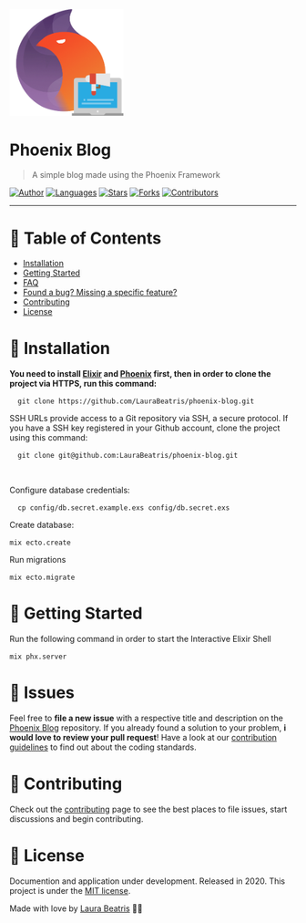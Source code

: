 <p align="left">
   <img src=".github/logo.png" width="200"/>
</p>

# Phoenix Blog

> A simple blog made using the Phoenix Framework

[![Author](https://img.shields.io/badge/author-LauraBeatris-363f5f?style=flat-square)](https://github.com/LauraBeatris)
[![Languages](https://img.shields.io/github/languages/count/LauraBeatris/phoenix-blog?color=%23363f5f&style=flat-square)](#)
[![Stars](https://img.shields.io/github/stars/LauraBeatris/phoenix-blog?color=363f5f&style=flat-square)](https://github.com/LauraBeatris/phoenix-blog/stargazers)
[![Forks](https://img.shields.io/github/forks/LauraBeatris/phoenix-blog?color=%23363f5f&style=flat-square)](https://github.com/LauraBeatris/phoenix-blog/network/members)
[![Contributors](https://img.shields.io/github/contributors/LauraBeatris/phoenix-blog?color=363f5f&style=flat-square)](https://github.com/LauraBeatris/phoenix-blog/graphs/contributors)

---

# :pushpin: Table of Contents

* [Installation](#construction_worker-installation)
* [Getting Started](#runner-getting-started)
* [FAQ](#postbox-faq)
* [Found a bug? Missing a specific feature?](#bug-issues)
* [Contributing](#tada-contributing)
* [License](#closed_book-license)

# :construction_worker: Installation

**You need to install [Elixir](https://elixir-lang.org/install.html) and [Phoenix](https://hexdocs.pm/phoenix/installation.html) first, then in order to clone the project via HTTPS, run this command:**

```
  git clone https://github.com/LauraBeatris/phoenix-blog.git
```

SSH URLs provide access to a Git repository via SSH, a secure protocol. If you have a SSH key registered in your Github account, clone the project using this command:

```
  git clone git@github.com:LauraBeatris/phoenix-blog.git
```

<br />

Configure database credentials:

```
  cp config/db.secret.example.exs config/db.secret.exs
```

Create database:

```
mix ecto.create
```

Run migrations

```
mix ecto.migrate
```

# :runner: Getting Started

Run the following command in order to start the Interactive Elixir Shell

```
mix phx.server
```

# :bug: Issues

Feel free to **file a new issue** with a respective title and description on the [Phoenix Blog](https://github.com/LauraBeatris/phoenix-blog/issues) repository. If you already found a solution to your problem, **i would love to review your pull request**! Have a look at our [contribution guidelines](https://github.com/LauraBeatris/paypal-clone/blob/master/CONTRIBUTING.md) to find out about the coding standards.

# :tada: Contributing

Check out the [contributing](https://github.com/LauraBeatris/phoenix-blog/blob/master/CONTRIBUTING.md) page to see the best places to file issues, start discussions and begin contributing.


# :closed_book: License

Documention and application under development.
Released in 2020.
This project is under the [MIT license](https://github.com/LauraBeatris/phoenix-blog/master/LICENSE).

Made with love by [Laura Beatris](https://github.com/LauraBeatris) 💜🚀
